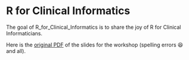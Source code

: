 
# R for Clinical Informatics



The goal of R_for_Clinical_Informatics is to share the joy of R for Clinical Informaticians.

Here is the [original PDF](https://github.com/MaraAlexeev/R_for_Clinical_Informatics/blob/12877adc781b4062880218fc6f32c7ce834e3754/files/Workshop_Slides.pdf) of the slides for the workshop (spelling errors :laughing: and all). 
